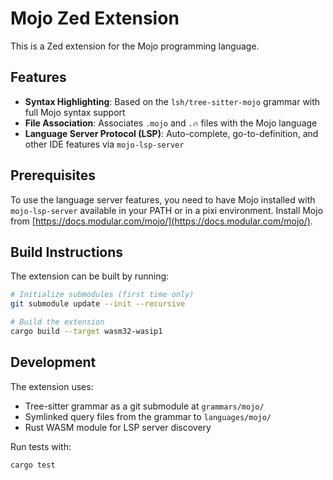 # Mojo Zed Extension

This is a Zed extension for the Mojo programming language.

## Features

*   **Syntax Highlighting**: Based on the `lsh/tree-sitter-mojo` grammar with full Mojo syntax support
*   **File Association**: Associates `.mojo` and `.🔥` files with the Mojo language
*   **Language Server Protocol (LSP)**: Auto-complete, go-to-definition, and other IDE features via `mojo-lsp-server`

## Prerequisites

To use the language server features, you need to have Mojo installed with `mojo-lsp-server` available in your PATH or in a pixi environment. Install Mojo from [https://docs.modular.com/mojo/](https://docs.modular.com/mojo/).

## Build Instructions

The extension can be built by running:

```bash
# Initialize submodules (first time only)
git submodule update --init --recursive

# Build the extension
cargo build --target wasm32-wasip1
```

## Development

The extension uses:
- Tree-sitter grammar as a git submodule at `grammars/mojo/`
- Symlinked query files from the grammar to `languages/mojo/`
- Rust WASM module for LSP server discovery

Run tests with:
```bash
cargo test
```
